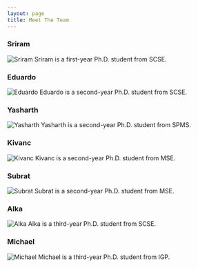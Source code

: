```yaml
---
layout: page
title: Meet The Team
---
```



### Sriram
![Sriram](url_to_janes_image.jpg)
Sriram is a first-year Ph.D. student from SCSE.

### Eduardo
![Eduardo](url_to_johns_image.jpg)
Eduardo is a second-year Ph.D. student from SCSE. 

### Yasharth
![Yasharth](url_to_janes_image.jpg)
Yasharth is a second-year Ph.D. student from SPMS.

### Kivanc
![Kivanc](url_to_janes_image.jpg)
Kivanc is a second-year Ph.D. student from MSE.

### Subrat 
![Subrat](url_to_janes_image.jpg)
Subrat is a second-year Ph.D. student from MSE.

### Alka
![Alka](url_to_janes_image.jpg)
Alka is a third-year Ph.D. student from SCSE.

### Michael
![Michael](url_to_janes_image.jpg)
Michael is a third-year Ph.D. student from IGP.





